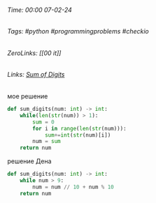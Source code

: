 ###### Time: 00:00  07-02-24  
###### Tags: #python #programmingproblems #checkio 
###### ZeroLinks: [[00 it]]
###### Links: [Sum of Digits](https://py.checkio.org/ru/mission/sum-of-digits/)

мое решение

```python
def sum_digits(num: int) -> int:
    while(len(str(num)) > 1):
        sum = 0
        for i in range(len(str(num))):
            sum+=int(str(num)[i])
        num = sum
    return num
```


решение Дена

```python
def sum_digits(num: int) -> int:
	while num > 9: 
		num = num // 10 + num % 10 
	return num  
```